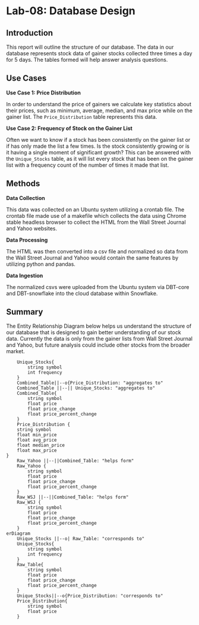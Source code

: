 # Lab-08: Database Design

## Introduction

This report will outline the structure of our database. The data in our database represents stock data of gainer stocks collected three times a day for 5 days. The tables formed will help answer analysis questions. 

## Use Cases

**Use Case 1: Price Distribution**

In order to understand the price of gainers we calculate key statistics about their prices, such as minimum, average, median, and max price while on the gainer list. The `Price_Distribution` table represents this data. 

**Use Case 2: Frequency of Stock on the Gainer List**

Often we want to know if a stock has been consistently on the gainer list or if has only made the list a few times. Is the stock consistently growing or is it having a single moment of significant growth? This can be answered with the `Unique_Stocks` table, as it will list every stock that has been on the gainer list with a frequency count of the number of times it made that list. 

## Methods

**Data Collection**

This data was collected on an Ubuntu system utilizing a crontab file. The crontab file made use of a makefile which collects the data using Chrome stable headless browser to collect the HTML from the Wall Street Journal and Yahoo websites. 

**Data Processing**
   
The HTML was then converted into a csv file and normalized so data from the Wall Street Journal and Yahoo would contain the same features by utilizing python and pandas. 

**Data Ingestion**

The normalized csvs were uploaded from the Ubuntu system via DBT-core and DBT-snowflake into the cloud database within Snowflake. 

## Summary

The Entity Relationship Diagram below helps us understand the structure of our database that is designed to gain better understanding of our stock data. Currently the data is only from the gainer lists from Wall Street Journal and Yahoo, but future analysis could include other stocks from the broader market. 

```mermaiderDiagram
    Unique_Stocks{
        string symbol
        int frequency
    }
    Combined_Table||--o{Price_Distribution: "aggregates to"
    Combined_Table ||--|| Unique_Stocks: "aggregates to"
    Combined_Table{
        string symbol
        float price
        float price_change
        float price_percent_change
    }
    Price_Distribution {
    string symbol
    float min_price
    float avg_price
    float median_price
    float max_price
}
    Raw_Yahoo ||--||Combined_Table: "helps form"
    Raw_Yahoo {
        string symbol
        float price
        float price_change
        float price_percent_change
    }
    Raw_WSJ ||--||Combined_Table: "helps form"
    Raw_WSJ {
        string symbol
        float price
        float price_change
        float price_percent_change
    }
erDiagram
    Unique_Stocks ||--o| Raw_Table: "corresponds to"
    Unique_Stocks{
        string symbol
        int frequency
    }
    Raw_Table{
        string symbol
        float price
        float price_change
        float price_percent_change
    }
    Unique_Stocks||--o{Price_Distribution: "corresponds to"
    Price_Distribution{
        string symbol
        float price
    }
```

